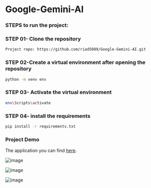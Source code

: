 # Google-Gemini-AI

### STEPS to run the project:

### STEP 01- Clone the repository

```bash
Project repo: https://github.com/riad5089/Google-Gemini-AI.git
```

### STEP 02-Create a virtual environment after opening the repository

```bash
python -m venv env
```

### STEP 03- Activate the virtual environment
```bash
env\Scripts\activate
```
### STEP 04- install the requirements
```bash
pip install -r requirements.txt
```

### Project Demo
The application you can find [here](https://app-gemini-ai-kh7z9qh54fzdiggr596tjl.streamlit.app/).

![image](https://github.com/riad5089/Google-Gemini-AI/assets/93583569/606213f9-fc22-404f-96dd-a8c64c44db5a)

![image](https://github.com/riad5089/Google-Gemini-AI/assets/93583569/0796dad6-e4f8-48fa-a18f-3f694fbdf94f)

![image](https://github.com/riad5089/Google-Gemini-AI/assets/93583569/7995eb0e-1a68-44c9-9ed4-4b89313cd588)

